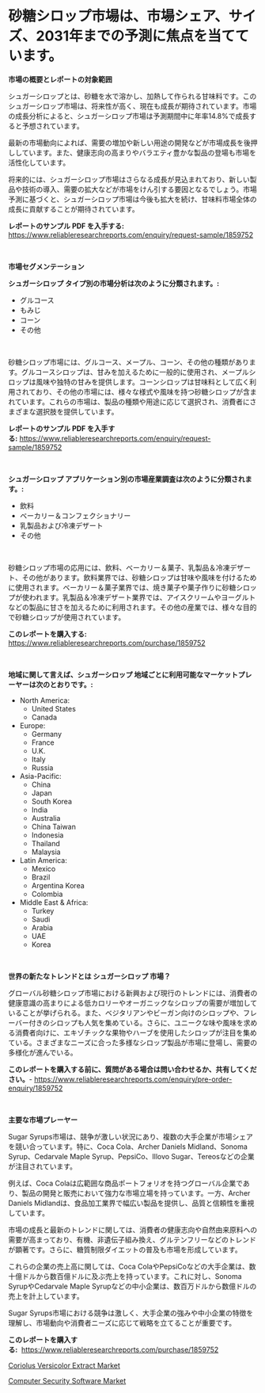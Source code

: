 <p><h1>砂糖シロップ市場は、市場シェア、サイズ、2031年までの予測に焦点を当てています。</h1></p><p><strong>市場の概要とレポートの対象範囲</strong></p>
<p><p>シュガーシロップとは、砂糖を水で溶かし、加熱して作られる甘味料です。このシュガーシロップ市場は、将来性が高く、現在も成長が期待されています。市場の成長分析によると、シュガーシロップ市場は予測期間中に年率14.8%で成長すると予想されています。</p><p>最新の市場動向によれば、需要の増加や新しい用途の開発などが市場成長を後押ししています。また、健康志向の高まりやバラエティ豊かな製品の登場も市場を活性化しています。</p><p>将来的には、シュガーシロップ市場はさらなる成長が見込まれており、新しい製品や技術の導入、需要の拡大などが市場をけん引する要因となるでしょう。市場予測に基づくと、シュガーシロップ市場は今後も拡大を続け、甘味料市場全体の成長に貢献することが期待されています。</p></p>
<p><strong>レポートのサンプル PDF を入手する:</strong> <a href="https://www.reliableresearchreports.com/enquiry/request-sample/1859752">https://www.reliableresearchreports.com/enquiry/request-sample/1859752</a></p>
<p>&nbsp;</p>
<p><strong>市場セグメンテーション</strong></p>
<p><strong>シュガーシロップ タイプ別の市場分析は次のように分類されます。:</strong></p>
<p><ul><li>グルコース</li><li>もみじ</li><li>コーン</li><li>その他</li></ul></p>
<p>&nbsp;</p>
<p><p>砂糖シロップ市場には、グルコース、メープル、コーン、その他の種類があります。グルコースシロップは、甘みを加えるために一般的に使用され、メープルシロップは風味や独特の甘みを提供します。コーンシロップは甘味料として広く利用されており、その他の市場には、様々な様式や風味を持つ砂糖シロップが含まれています。これらの市場は、製品の種類や用途に応じて選択され、消費者にさまざまな選択肢を提供しています。</p></p>
<p><strong>レポートのサンプル PDF を入手する:</strong>&nbsp;<a href="https://www.reliableresearchreports.com/enquiry/request-sample/1859752">https://www.reliableresearchreports.com/enquiry/request-sample/1859752</a></p>
<p>&nbsp;</p>
<p><strong> シュガーシロップ アプリケーション別の市場産業調査は次のように分類されます。:</strong></p>
<p><ul><li>飲料</li><li>ベーカリー＆コンフェクショナリー</li><li>乳製品および冷凍デザート</li><li>その他</li></ul></p>
<p>&nbsp;</p>
<p><p>砂糖シロップ市場の応用には、飲料、ベーカリー＆菓子、乳製品＆冷凍デザート、その他があります。飲料業界では、砂糖シロップは甘味や風味を付けるために使用されます。ベーカリー＆菓子業界では、焼き菓子や菓子作りに砂糖シロップが使われます。乳製品＆冷凍デザート業界では、アイスクリームやヨーグルトなどの製品に甘さを加えるために利用されます。その他の産業では、様々な目的で砂糖シロップが使用されています。</p></p>
<p><strong>このレポートを購入する:</strong>&nbsp; <a href="https://www.reliableresearchreports.com/purchase/1859752">https://www.reliableresearchreports.com/purchase/1859752</a></p>
<p>&nbsp;</p>
<p><strong>地域に関して言えば、シュガーシロップ 地域ごとに利用可能なマーケットプレーヤーは次のとおりです。:</strong></p>
<p><ul>
    <li>
        North America:
        <ul>
            <li>United States</li>
            <li>Canada</li>
        </ul>
    </li>
    <li>
        Europe:
        <ul>
            <li>Germany</li>
            <li>France</li>
            <li>U.K.</li>
            <li>Italy</li>
            <li>Russia</li>
        </ul>
    </li>
    <li>
        Asia-Pacific:
        <ul>
            <li>China</li>
            <li>Japan</li>
            <li>South Korea</li>
            <li>India</li>
            <li>Australia</li>
            <li>China Taiwan</li>
            <li>Indonesia</li>
            <li>Thailand</li>
            <li>Malaysia</li>
        </ul>
    </li>
    <li>
        Latin America:
        <ul>
            <li>Mexico</li>
            <li>Brazil</li>
            <li>Argentina Korea</li>
            <li>Colombia</li>
        </ul>
    </li>
    <li>
        Middle East & Africa:
        <ul>
            <li>Turkey</li>
            <li>Saudi</li>
            <li>Arabia</li>
            <li>UAE</li>
            <li>Korea</li>
        </ul>
    </li>
    </ul></p>
<p>&nbsp;</p>
<p><strong>世界の新たなトレンドとは シュガーシロップ 市場？</strong></p>
<p><p>グローバル砂糖シロップ市場における新興および現行のトレンドには、消費者の健康意識の高まりによる低カロリーやオーガニックなシロップの需要が増加していることが挙げられる。また、ベジタリアンやビーガン向けのシロップや、フレーバー付きのシロップも人気を集めている。さらに、ユニークな味や風味を求める消費者向けに、エキゾチックな果物やハーブを使用したシロップが注目を集めている。さまざまなニーズに合った多様なシロップ製品が市場に登場し、需要の多様化が進んでいる。</p></p>
<p><strong>このレポートを購入する前に、質問がある場合は問い合わせるか、共有してください。</strong>- <a href="https://www.reliableresearchreports.com/enquiry/pre-order-enquiry/1859752">https://www.reliableresearchreports.com/enquiry/pre-order-enquiry/1859752</a></p>
<p>&nbsp;</p>
<p><strong>主要な市場プレーヤー</strong></p>
<p><p>Sugar Syrups市場は、競争が激しい状況にあり、複数の大手企業が市場シェアを競い合っています。特に、Coca Cola、Archer Daniels Midland、Sonoma Syrup、Cedarvale Maple Syrup、PepsiCo、Illovo Sugar、Tereosなどの企業が注目されています。</p><p>例えば、Coca Colaは広範囲な商品ポートフォリオを持つグローバル企業であり、製品の開発と販売において強力な市場立場を持っています。一方、Archer Daniels Midlandは、食品加工業界で幅広い製品を提供し、品質と信頼性を重視しています。</p><p>市場の成長と最新のトレンドに関しては、消費者の健康志向や自然由来原料への需要が高まっており、有機、非遺伝子組み換え、グルテンフリーなどのトレンドが顕著です。さらに、糖質制限ダイエットの普及も市場を形成しています。</p><p>これらの企業の売上高に関しては、Coca ColaやPepsiCoなどの大手企業は、数十億ドルから数百億ドルに及ぶ売上を持っています。これに対し、Sonoma SyrupやCedarvale Maple Syrupなどの中小企業は、数百万ドルから数億ドルの売上を計上しています。</p><p>Sugar Syrups市場における競争は激しく、大手企業の強みや中小企業の特徴を理解し、市場動向や消費者ニーズに応じて戦略を立てることが重要です。</p></p>
<p><strong>このレポートを購入する:</strong>&nbsp;&nbsp;<a href="https://www.reliableresearchreports.com/purchase/1859752">https://www.reliableresearchreports.com/purchase/1859752</a></p>
<p><p><a href="https://github.com/Sherrillcrooksxa8i18ucf2m/Market-Research-Report-List-1/blob/main/coriolus-versicolor-extract-market.md">Coriolus Versicolor Extract Market</a></p><p><a href="https://summer-dogwood-3e9.notion.site/Global-Computer-Security-Software-Market-by-Types-Applications-and-Major-Players-with-Regional-Gr-2095dc6ece544d289bfef49d7fb9a6ab">Computer Security Software Market</a></p></p>